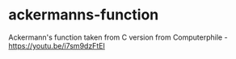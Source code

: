 # ackermanns-function
Ackermann's function taken from C version from Computerphile - https://youtu.be/i7sm9dzFtEI
